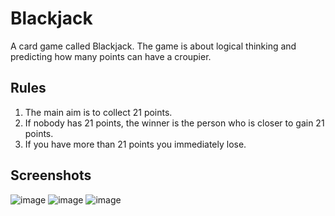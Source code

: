 # Blackjack

A card game called Blackjack. The game is about logical thinking and predicting how many points can have a croupier.

## Rules
1. The main aim is to collect 21 points.
2. If nobody has 21 points, the winner is the person who is closer to gain 21 points.
3. If you have more than 21 points you immediately lose.


## Screenshots
![image](https://user-images.githubusercontent.com/80163377/116823888-63e7c380-ab87-11eb-8de7-afac53c1a5b2.png)
![image](https://user-images.githubusercontent.com/80163377/116823863-3a2e9c80-ab87-11eb-81db-cc9eb44a1df0.png)
![image](https://user-images.githubusercontent.com/80163377/116823834-1703ed00-ab87-11eb-82d1-d90f1f23092a.png)
